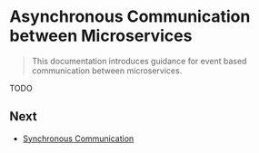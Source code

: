 # Asynchronous Communication between Microservices

> This documentation introduces guidance for event based communication between microservices. 

TODO









## Next

- [Synchronous Communication](synched-communication.md)

